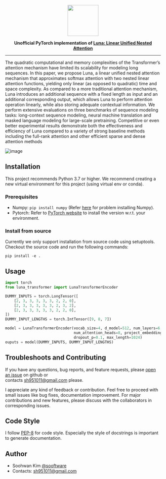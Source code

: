 
<p  align="center"><img src="https://user-images.githubusercontent.com/42150335/127541215-931f2271-5c17-4672-a328-c8fafc4a8da9.png" height=100>
  

<div align="center">

**Unofficial PyTorch implementation of [Luna: Linear Unified Nested Attention](https://arxiv.org/pdf/2106.01540.pdf)**

  
</div>
  
***
  
  
The quadratic computational and memory complexities of the Transformer’s attention mechanism have limited its scalability for modeling long sequences. In
this paper, we propose Luna, a linear unified nested attention mechanism that
approximates softmax attention with two nested linear attention functions, yielding
only linear (as opposed to quadratic) time and space complexity. As compared to
a more traditional attention mechanism, Luna introduces an additional sequence
with a fixed length as input and an additional corresponding output, which allows
Luna to perform attention operation linearly, while also storing adequate contextual
information. We perform extensive evaluations on three benchmarks of sequence
modeling tasks: long-context sequence modeling, neural machine translation and
masked language modeling for large-scale pretraining. Competitive or even better
experimental results demonstrate both the effectiveness and efficiency of Luna
compared to a variety of strong baseline methods including the full-rank attention
and other efficient sparse and dense attention methods

![image](https://user-images.githubusercontent.com/42150335/127543497-0b4a5513-4ac6-48c7-9595-d38c880ad8ed.png)

## Installation
This project recommends Python 3.7 or higher.
We recommend creating a new virtual environment for this project (using virtual env or conda).
  
### Prerequisites
* Numpy: `pip install numpy` (Refer [here](https://github.com/numpy/numpy) for problem installing Numpy).
* Pytorch: Refer to [PyTorch website](http://pytorch.org/) to install the version w.r.t. your environment.  
  
### Install from source
Currently we only support installation from source code using setuptools. Checkout the source code and run the
following commands:  
  
```
pip install -e .
```

## Usage

```python
import torch
from luna_transformer import LunaTransformerEncoder

DUMMY_INPUTS = torch.LongTensor([
    [2, 3, 3, 3, 3, 3, 2, 2, 0],
    [2, 3, 3, 3, 3, 3, 2, 3, 2],
    [2, 3, 3, 3, 3, 3, 2, 2, 0],
])
DUMMY_INPUT_LENGTHS = torch.IntTensor([9, 8, 7])

model = LunaTransformerEncoder(vocab_size=4, d_model=512, num_layers=6,
                               num_attention_heads=8, project_embedding_length=32,
                               dropout_p=0.1, max_length=1024)
ouputs = model(DUMMY_INPUTS, DUMMY_INPUT_LENGTHS)
```

## Troubleshoots and Contributing
If you have any questions, bug reports, and feature requests, please [open an issue](https://github.com/sooftware/conformer/issues) on github or   
contacts sh951011@gmail.com please.
  
I appreciate any kind of feedback or contribution.  Feel free to proceed with small issues like bug fixes, documentation improvement.  For major contributions and new features, please discuss with the collaborators in corresponding issues.  
  
## Code Style
I follow [PEP-8](https://www.python.org/dev/peps/pep-0008/) for code style. Especially the style of docstrings is important to generate documentation.

## Author
  
* Soohwan Kim [@sooftware](https://github.com/sooftware)
* Contacts: sh951011@gmail.com
